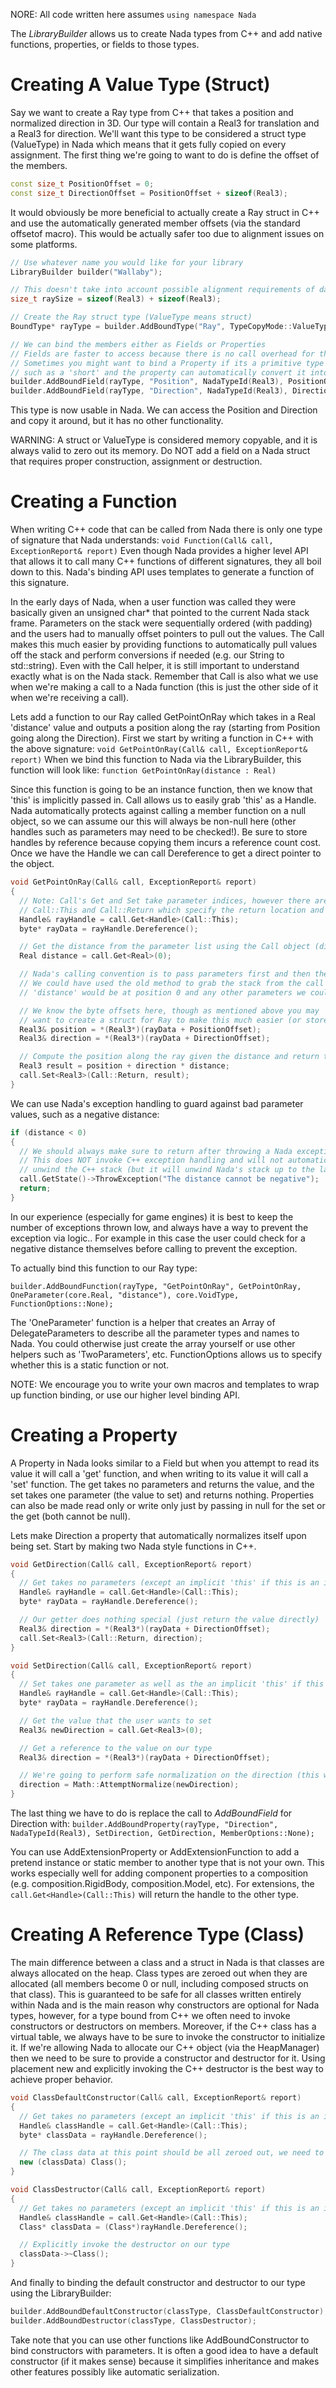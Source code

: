 NORE: All code written here assumes `using namespace Nada`

The *LibraryBuilder* allows us to create Nada types from C++ and add native functions, properties, or fields to those types.

 #  Creating A Value Type (Struct)

Say we want to create a Ray type from C++ that takes a position and normalized direction in 3D. Our type will contain a Real3 for translation and a Real3 for direction. We'll want this type to be considered a struct type (ValueType) in Nada which means that it gets fully copied on every assignment. The first thing we're going to want to do is define the offset of the members.

```C++
const size_t PositionOffset = 0;
const size_t DirectionOffset = PositionOffset + sizeof(Real3);
```
It would obviously be more beneficial to actually create a Ray struct in C++ and use the automatically generated member offsets (via the standard offsetof macro). This would be actually safer too due to alignment issues on some platforms.

```C++
// Use whatever name you would like for your library
LibraryBuilder builder("Wallaby");

// This doesn't take into account possible alignment requirements of data types, but we'll keep it simple
size_t raySize = sizeof(Real3) + sizeof(Real3);

// Create the Ray struct type (ValueType means struct)
BoundType* rayType = builder.AddBoundType("Ray", TypeCopyMode::ValueType, raySize);

// We can bind the members either as Fields or Properties
// Fields are faster to access because there is no call overhead for the get/set
// Sometimes you might want to bind a Property if its a primitive type Nada doesn't support,
// such as a 'short' and the property can automatically convert it into an Integer for Nada
builder.AddBoundField(rayType, "Position", NadaTypeId(Real3), PositionOffset, MemberOptions::None);
builder.AddBoundField(rayType, "Direction", NadaTypeId(Real3), DirectionOffset, MemberOptions::None);
```

This type is now usable in Nada. We can access the Position and Direction and copy it around, but it has no other functionality.

WARNING: A struct or ValueType is considered memory copyable, and it is always valid to zero out its memory. Do NOT add a field on a Nada struct that requires proper construction, assignment or destruction.

 #  Creating a Function
When writing C++ code that can be called from Nada there is only one type of signature that Nada understands:
`void Function(Call& call, ExceptionReport& report)`
Even though Nada provides a higher level API that allows it to call many C++ functions of different signatures, they all boil down to this. Nada's binding API uses templates to generate a function of this signature.

In the early days of Nada, when a user function was called they were basically given an unsigned char* that pointed to the current Nada stack frame. Parameters on the stack were sequentially ordered (with padding) and the users had to manually offset pointers to pull out the values. The Call makes this much easier by providing functions to automatically pull values off the stack and perform conversions if needed (e.g. our String to std::string). Even with the Call helper, it is still important to understand exactly what is on the Nada stack. Remember that Call is also what we use when we're making a call to a Nada function (this is just the other side of it when we're receiving a call).

Lets add a function to our Ray called GetPointOnRay which takes in a Real 'distance' value and outputs a position along the ray (starting from Position going along the Direction). First we start by writing a function in C++ with the above signature:
`void GetPointOnRay(Call& call, ExceptionReport& report)`
When we bind this function to Nada via the LibraryBuilder, this function will look like:
`function GetPointOnRay(distance : Real)`

Since this function is going to be an instance function, then we know that 'this' is implicitly passed in. Call allows us to easily grab 'this' as a Handle. Nada automatically protects against calling a member function on a null object, so we can assume our this will always be non-null here (other handles such as parameters may need to be checked!). Be sure to store handles by reference because copying them incurs a reference count cost. Once we have the Handle we can call Dereference to get a direct pointer to the object.

```C++
void GetPointOnRay(Call& call, ExceptionReport& report)
{
  // Note: Call's Get and Set take parameter indices, however there are two special indices
  // Call::This and Call::Return which specify the return location and this handle location on the stack
  Handle& rayHandle = call.Get<Handle>(Call::This);
  byte* rayData = rayHandle.Dereference();

  // Get the distance from the parameter list using the Call object (distance is parameter 0)
  Real distance = call.Get<Real>(0);

  // Nada's calling convention is to pass parameters first and then the implicit 'this' handle after
  // We could have used the old method to grab the stack from the call and then we know
  // 'distance' would be at position 0 and any other parameters we could pass would be after the distance sizeof(Real)

  // We know the byte offsets here, though as mentioned above you may
  // want to create a struct for Ray to make this much easier (or store these offsets as constants)
  Real3& position = *(Real3*)(rayData + PositionOffset);
  Real3& direction = *(Real3*)(rayData + DirectionOffset);

  // Compute the position along the ray given the distance and return the result via the Call
  Real3 result = position + direction * distance;
  call.Set<Real3>(Call::Return, result);
}
```

We can use Nada's exception handling to guard against bad parameter values, such as a negative distance:

```C++
if (distance < 0)
{
  // We should always make sure to return after throwing a Nada exception
  // This does NOT invoke C++ exception handling and will not automatically
  // unwind the C++ stack (but it will unwind Nada's stack up to the last Call unless caught)
  call.GetState()->ThrowException("The distance cannot be negative");
  return;
}
```

In our experience (especially for game engines) it is best to keep the number of exceptions thrown low, and always have a way to prevent the exception via logic.. For example in this case the user could check for a negative distance themselves before calling to prevent the exception.

To actually bind this function to our Ray type:

`builder.AddBoundFunction(rayType, "GetPointOnRay", GetPointOnRay, OneParameter(core.Real, "distance"), core.VoidType, FunctionOptions::None);`

The 'OneParameter' function is a helper that creates an Array of DelegateParameters to describe all the parameter types and names to Nada. You could otherwise just create the array yourself or use other helpers such as 'TwoParameters', etc. FunctionOptions allows us to specify whether this is a static function or not.

NOTE: We encourage you to write your own macros and templates to wrap up function binding, or use our higher level binding API.

 #  Creating a Property
A Property in Nada looks similar to a Field but when you attempt to read its value it will call a 'get' function, and when writing to its value it will call a 'set' function. The get takes no parameters and returns the value, and the set takes one parameter (the value to set) and returns nothing. Properties can also be made read only or write only just by passing in null for the set or the get (both cannot be null).

Lets make Direction a property that automatically normalizes itself upon being set. Start by making two Nada style functions in C++.
```C++
void GetDirection(Call& call, ExceptionReport& report)
{
  // Get takes no parameters (except an implicit 'this' if this is an instance property)
  Handle& rayHandle = call.Get<Handle>(Call::This);
  byte* rayData = rayHandle.Dereference();

  // Our getter does nothing special (just return the value directly)
  Real3& direction = *(Real3*)(rayData + DirectionOffset);
  call.Set<Real3>(Call::Return, direction);
}

void SetDirection(Call& call, ExceptionReport& report)
{
  // Set takes one parameter as well as the an implicit 'this' if this is an instance property
  Handle& rayHandle = call.Get<Handle>(Call::This);
  byte* rayData = rayHandle.Dereference();

  // Get the value that the user wants to set
  Real3& newDirection = call.Get<Real3>(0);

  // Get a reference to the value on our type
  Real3& direction = *(Real3*)(rayData + DirectionOffset);

  // We're going to perform safe normalization on the direction (this will either normalize it or zero it out)
  direction = Math::AttemptNormalize(newDirection);
}
```
The last thing we have to do is replace the call to *AddBoundField* for Direction with:
`builder.AddBoundProperty(rayType, "Direction", NadaTypeId(Real3), SetDirection, GetDirection, MemberOptions::None);`

You can use AddExtensionProperty or AddExtensionFunction to add a pretend instance or static member to another type that is not your own. This works especially well for adding component properties to a composition (e.g. composition.RigidBody, composition.Model, etc). For extensions, the `call.Get<Handle>(Call::This)` will return the handle to the other type.

 #  Creating A Reference Type (Class)
The main difference between a class and a struct in Nada is that classes are always allocated on the heap. Class types are zeroed out when they are allocated (all members become 0 or null, including composed structs on that class). This is guaranteed to be safe for all classes written entirely within Nada and is the main reason why constructors are optional for Nada types, however, for a type bound from C++ we often need to invoke constructors or destructors on members. Moreover, if the C++ class has a virtual table, we always have to be sure to invoke the constructor to initialize it. If we're allowing Nada to allocate our C++ object (via the HeapManager) then we need to be sure to provide a constructor and destructor for it. Using placement new and explicitly invoking the C++ destructor is the best way to achieve proper behavior.

```C++
void ClassDefaultConstructor(Call& call, ExceptionReport& report)
{
  // Get takes no parameters (except an implicit 'this' if this is an instance property)
  Handle& classHandle = call.Get<Handle>(Call::This);
  byte* classData = rayHandle.Dereference();

  // The class data at this point should be all zeroed out, we need to use *placement new* to construct our type
  new (classData) Class();
}

void ClassDestructor(Call& call, ExceptionReport& report)
{
  // Get takes no parameters (except an implicit 'this' if this is an instance property)
  Handle& classHandle = call.Get<Handle>(Call::This);
  Class* classData = (Class*)rayHandle.Dereference();

  // Explicitly invoke the destructor on our type
  classData->~Class();
}
```
And finally to binding the default constructor and destructor to our type using the LibraryBuilder:

```C++
builder.AddBoundDefaultConstructor(classType, ClassDefaultConstructor);
builder.AddBoundDestructor(classType, ClassDestructor);
```
Take note that you can use other functions like AddBoundConstructor to bind constructors with parameters. It is often a good idea to have a default constructor (if it makes sense) because it simplifies inheritance and makes other features possibly like automatic serialization.
 

 